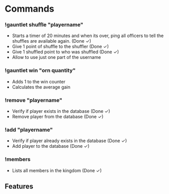 # Commands

### !gauntlet shuffle "playername"
  - Starts a timer of 20 minutes and when its over, ping all officers to tell the shuffles are available again. (Done ✓)
  - Give 1 point of shuffle to the shuffler (Done ✓)
  - Give 1 shuffled point to who was shuffled (Done ✓)
  - Allow to use just one part of the username

### !gauntlet win "orn quantity"
  - Adds 1 to the win counter
  - Calculates the average gain
 
### !remove "playername"
  - Verify if player exists in the database (Done ✓)
  - Remove player from the database (Done ✓)

### !add "playername"
  - Verify if player already exists in the database (Done ✓)
  - Add player to the database (Done ✓)

### !members
  - Lists all members in the kingdom (Done ✓)

## Features
